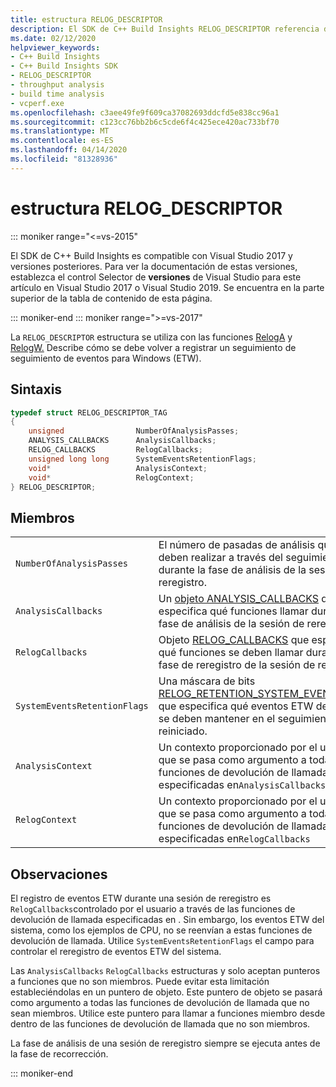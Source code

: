 ```yaml
---
title: estructura RELOG_DESCRIPTOR
description: El SDK de C++ Build Insights RELOG_DESCRIPTOR referencia de estructura.
ms.date: 02/12/2020
helpviewer_keywords:
- C++ Build Insights
- C++ Build Insights SDK
- RELOG_DESCRIPTOR
- throughput analysis
- build time analysis
- vcperf.exe
ms.openlocfilehash: c3aee49fe9f609ca37082693ddcfd5e838cc96a1
ms.sourcegitcommit: c123cc76bb2b6c5cde6f4c425ece420ac733bf70
ms.translationtype: MT
ms.contentlocale: es-ES
ms.lasthandoff: 04/14/2020
ms.locfileid: "81328936"
---
```

# <a name="relog_descriptor-structure"></a>estructura RELOG_DESCRIPTOR

::: moniker range="<=vs-2015"

El SDK de C++ Build Insights es compatible con Visual Studio 2017 y versiones posteriores. Para ver la documentación de estas versiones, establezca el control Selector de **versiones** de Visual Studio para este artículo en Visual Studio 2017 o Visual Studio 2019. Se encuentra en la parte superior de la tabla de contenido de esta página.

::: moniker-end
::: moniker range=">=vs-2017"

La `RELOG_DESCRIPTOR` estructura se utiliza con las funciones [RelogA](../functions/relog-a.md) y [RelogW.](../functions/relog-w.md) Describe cómo se debe volver a registrar un seguimiento de seguimiento de eventos para Windows (ETW).

## <a name="syntax"></a>Sintaxis

```cpp
typedef struct RELOG_DESCRIPTOR_TAG
{
    unsigned                NumberOfAnalysisPasses;
    ANALYSIS_CALLBACKS      AnalysisCallbacks;
    RELOG_CALLBACKS         RelogCallbacks;
    unsigned long long      SystemEventsRetentionFlags;
    void*                   AnalysisContext;
    void*                   RelogContext;
} RELOG_DESCRIPTOR;
```

## <a name="members"></a>Miembros

|  |  |
|--|--|
| `NumberOfAnalysisPasses` | El número de pasadas de análisis que se deben realizar a través del seguimiento ETW durante la fase de análisis de la sesión de reregistro. |
| `AnalysisCallbacks` | Un [objeto ANALYSIS_CALLBACKS](analysis-callbacks-struct.md) que especifica qué funciones llamar durante la fase de análisis de la sesión de reregistro. |
| `RelogCallbacks` | Objeto [RELOG_CALLBACKS](relog-callbacks-struct.md) que especifica qué funciones se deben llamar durante la fase de reregistro de la sesión de reregistro. |
| `SystemEventsRetentionFlags` | Una máscara de bits [RELOG_RETENTION_SYSTEM_EVENT_FLAGS](relog-retention-system-event-flags-constants.md) que especifica qué eventos ETW del sistema se deben mantener en el seguimiento reiniciado. |
| `AnalysisContext` | Un contexto proporcionado por el usuario que se pasa como argumento a todas las funciones de devolución de llamada especificadas en`AnalysisCallbacks` |
| `RelogContext` | Un contexto proporcionado por el usuario que se pasa como argumento a todas las funciones de devolución de llamada especificadas en`RelogCallbacks` |

## <a name="remarks"></a>Observaciones

El registro de eventos ETW durante una sesión de reregistro es `RelogCallbacks`controlado por el usuario a través de las funciones de devolución de llamada especificadas en . Sin embargo, los eventos ETW del sistema, como los ejemplos de CPU, no se reenvían a estas funciones de devolución de llamada. Utilice `SystemEventsRetentionFlags` el campo para controlar el reregistro de eventos ETW del sistema.

Las `AnalysisCallbacks` `RelogCallbacks` estructuras y solo aceptan punteros a funciones que no son miembros. Puede evitar esta limitación estableciéndolas en un puntero de objeto. Este puntero de objeto se pasará como argumento a todas las funciones de devolución de llamada que no sean miembros. Utilice este puntero para llamar a funciones miembro desde dentro de las funciones de devolución de llamada que no son miembros.

La fase de análisis de una sesión de reregistro siempre se ejecuta antes de la fase de recorrección.

::: moniker-end
